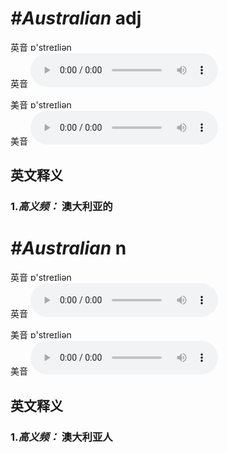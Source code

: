 # ***\#Australian*** adj
英音 ɒ'streɪliən  
英音
<audio src="./media/Australian1.aac" controls="controls"></audio>

美音 ɒ'streɪliən  
美音
<audio src="./media/Australian.aac" controls="controls"></audio>



  

英文释义
---
### 1.*高义频：* **澳大利亚的**  


# ***\#Australian*** n
英音 ɒ'streɪliən  
英音
<audio src="./media/Australian1.aac" controls="controls"></audio>

美音 ɒ'streɪliən  
美音
<audio src="./media/Australian.aac" controls="controls"></audio>



  

英文释义
---
### 1.*高义频：* **澳大利亚人**  



